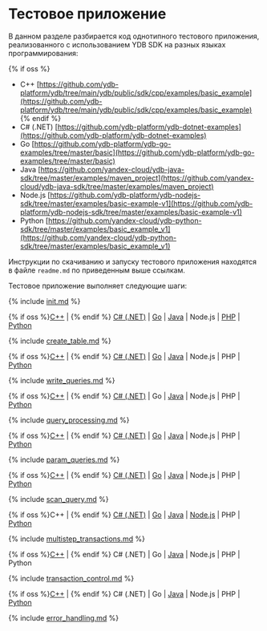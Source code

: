 # Тестовое приложение

В данном разделе разбирается код однотипного тестового приложения, реализованного с использованием YDB SDK на разных языках программирования:

{% if oss %}
- C++ [https://github.com/ydb-platform/ydb/tree/main/ydb/public/sdk/cpp/examples/basic_example](https://github.com/ydb-platform/ydb/tree/main/ydb/public/sdk/cpp/examples/basic_example)
{% endif %}
- С# (.NET) [https://github.com/ydb-platform/ydb-dotnet-examples](https://github.com/ydb-platform/ydb-dotnet-examples)
- Go [https://github.com/ydb-platform/ydb-go-examples/tree/master/basic](https://github.com/ydb-platform/ydb-go-examples/tree/master/basic)
- Java [https://github.com/yandex-cloud/ydb-java-sdk/tree/master/examples/maven_project](https://github.com/yandex-cloud/ydb-java-sdk/tree/master/examples/maven_project)
- Node.js [https://github.com/ydb-platform/ydb-nodejs-sdk/tree/master/examples/basic-example-v1](https://github.com/ydb-platform/ydb-nodejs-sdk/tree/master/examples/basic-example-v1)
- Python [https://github.com/yandex-cloud/ydb-python-sdk/tree/master/examples/basic_example_v1](https://github.com/yandex-cloud/ydb-python-sdk/tree/master/examples/basic_example_v1)

Инструкции по скачиванию и запуску тестового приложения находятся в файле `readme.md` по приведенным выше ссылкам.

Тестовое приложение выполняет следующие шаги:

{% include [init.md](steps/01_init.md) %}

{% if oss %}[C++](../example-cpp.md#init) | {% endif %} [C# (.NET)](../example-dotnet.md#init) | [Go](../go/index.md#init) | [Java](../example-java.md#init) | Node.js | [PHP](../example-php.md#init) | [Python](../python/index.md#init)

{% include [create_table.md](steps/02_create_table.md) %}

{% if oss %}[C++](../example-cpp.md#create-table) | {% endif %} [C# (.NET)](../example-dotnet.md#create-table) | [Go](../go/index.md#create-table) | [Java](../example-java.md#create-table) | Node.js | PHP | [Python](../python/index.md#create-table)

{% include [write_queries.md](steps/03_write_queries.md) %}

{% if oss %}[C++](../example-cpp.md#write-queries) | {% endif %} [C# (.NET)](../example-dotnet.md#write-queries) | Go | [Java](../example-java.md#write-queries) | Node.js | PHP | [Python](../python/index.md#write-queries)

{% include [query_processing.md](steps/04_query_processing.md) %}

{% if oss %}[C++](../example-cpp.md#query-processing) |  {% endif %} [C# (.NET)](../example-dotnet.md#query-processing) | [Go](../go/index.md#query-processing) | [Java](../example-java.md#query-processing) | Node.js | PHP | [Python](../python/index.md#query-processing)

{% include [param_queries.md](steps/06_param_queries.md) %}

{% if oss %}[C++](../example-cpp.md#param-queries) |  {% endif %} [C# (.NET)](../example-dotnet.md#param-queries) | [Go](../go/index.md#param-queries) | [Java](../example-java.md#param-queries) | Node.js | PHP | [Python](../python/index.md#param-queries)

{% include [scan_query.md](steps/08_scan_query.md) %}

{% if oss %}C++ |  {% endif %} [C# (.NET)](../example-dotnet.md#scan-query) | [Go](../go/index.md#scan-query) | [Java](../example-java.md#scan-query) | [Node.js](../example-nodejs.md#scan-query) | PHP | [Python](../python/index.md#scan-query)

{% include [multistep_transactions.md](steps/09_multistep_transactions.md) %}

{% if oss %}[C++](../example-cpp.md#multistep-transactions) |  {% endif %} C# (.NET) | Go | [Java](../example-java.md#multistep-transactions) | Node.js | PHP | Python

{% include [transaction_control.md](steps/10_transaction_control.md) %}

{% if oss %}[C++](../example-cpp.md#tcl) |  {% endif %} C# (.NET) | Go | [Java](../example-java.md#tcl) | Node.js | PHP | [Python](../python/index.md#tcl)

{% include [error_handling.md](steps/50_error_handling.md) %}


